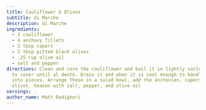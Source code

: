 ```yaml
---
title: Cauliflower & Olives
subtitle: di Marche
description: di Marche
ingredients:
  - 1 cauliflower
  - 4 anchovy fillets
  - 2 tbsp capers
  - 2 tbsp pitted black olives
  - .25 cup olive oil
  - salt and pepper
directions: Clean and core the cauliflower and boil it in lightly salted water
  to cover until al dente. Drain it and when it is cool enough to handle, cut it
  into pieces. Arrange these in a salad bowl, add the anchovies, capers, and
  olives. Season with salt, pepper, and olive oil
servings: .
author_name: Matt Rodigheri
---
```

